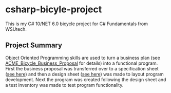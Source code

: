 # csharp-bicyle-project
This is my C# 10/NET 6.0 bicycle project for C# Fundamentals from WSUtech.

## Project Summary
Object Oriented Programming skills are used to turn a business plan (see [ACME_Bicycle_Business_Proposal](/ACME_Bicycle_Company_Proposal.pdf "Business Plan") for details) into a functional program. First the business proposal was transferred over to a specification sheet ([see here](/Bicycle_Plan.pdf "Specification Sheet")) and then a design sheet ([see here](/Project_CSharp_Base_Design.pdf "Design Sheet")) was made to layout program development. Next the program was created following the design sheet and a test inventory was made to test program functionality.
